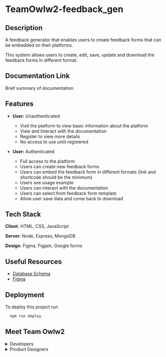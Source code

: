 # TeamOwlw2-feedback_gen

## Description

A feedback generator that enables users to create feedback forms that can be embedded on their platforms.

This system allows users to create, edit, save, update and download the feedback forms in different format.

## Documentation Link

Brief summary of documentation 

## Features

- **User:** Unauthenticated
  - Visit the platform to view basic information about the platform
  - View and Interact with the documentation
  - Register to view more details
  - No access to use until registered

- **User:** Authenticated
  - Full access to the platform
  - Users can create new feedback forms
  - Users can embed the feedback form in different formats (link and shortcode should be the minimum)
  - Users see usage example
  - Users can interact with the documentation
  - Users can select from feedback form template
  - Allow user save data and come back to download


## Tech Stack

**Client**: HTML, CSS, JavaScript

**Server**: Node, Express, MongoDB

**Design**: Figma, Figjam, Google forms

## Useful Resources

 - [Database Schema](https://dbdiagram.io/d/638ce9b5bae3ed7c4544a0aa)
 - [Figma](https://docs.google.com/document/d/1jCeevlAcXGP282AQj211EX--mhSvVHmGOFuGmswJLeo/edit?usp=sharing)

## Deployment

To deploy this project run

```bash
  npm run deploy
```

## Meet Team Owlw2

<details><summary>Developers</summary>

 - [@amateli](https://github.com/amateli)
 - [@MKhadijatO](https://github.com/MKhadijatO)
 - [@Blessing-uba](https://github.com/Blessing-uba)
 - [@ZainabOlamide](https://github.com/ZainabOlamide)
 - [@Belta-shazzar](https://github.com/Belta-shazzar)
 - [@larsody](https://larsody.com/larsody)

</details>

<details><summary>Product Designers</summary>
 
 - [@Eclarks](https://github.com/Eclarks)
 - [@onome123](https://github.com/onome123)
 - [@Ebubechi]()
 - [@bilkisutace](https://github.com/bilkisutace)
 - [@al-imraan](https://github.com/al-imraan)
 - [@Johnogundare](https://github.com/Johnogundare)
 - [@SinmiloluwaOgedengbe](https://github.com/SinmiloluwaOgedengbe)
 - [@Riella1](https://github.com/Riella1)
 - [@ridwanalaps](https://github.com/ridwanalaps)
 - []()
 - []()
 - []()

</details>

